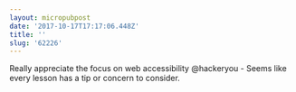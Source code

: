 ```yaml
---
layout: micropubpost
date: '2017-10-17T17:17:06.448Z'
title: ''
slug: '62226'
---
```

Really appreciate the focus on web accessibility @hackeryou - Seems like every lesson has a tip or concern to consider.
